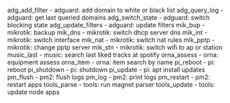 adg_add_filter - adguard: add domain to white or black list
adg_query_log - adguard: get last queried domains
adg_switch_state - adguard: switch blocking state
adg_update_filters - adguard: update filters
mik_bup - mikrotik: backup
mik_dns - mikrotik: switch dhcp server dns
mik_int - mikrotik: switch interface
mik_nat - mikrotik: switch nat rules
mik_pptp - mikrotik: change pptp server
mik_stn - mikrotik: switch wifi to ap or station
music_last - music: search last liked tracks at spotify
orna_assess - orna: equipment assess
orna_item - orna: item search by name
pi_reboot - pi: reboot
pi_shutdown - pi: shutdown
pi_update - pi: apt install updates
pm_flush - pm2: flush logs
pm_log - pm2: print logs
pm_restart - pm2: restart apps
tools_parse - tools: run magnet parser
tools_update - tools: update node apps
